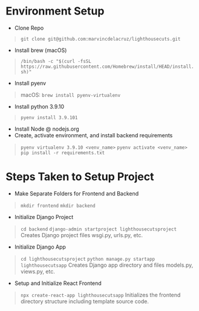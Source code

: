 # Environment Setup 

* Clone Repo
> `git clone git@github.com:marvincdelacruz/lighthousecuts.git` 
* Install brew (macOS)
> `/bin/bash -c "$(curl -fsSL https://raw.githubusercontent.com/Homebrew/install/HEAD/install.sh)"`
* Install pyenv 
> macOS: `brew install pyenv-virtualenv`
* Install python 3.9.10 
> `pyenv install 3.9.101`
* Install Node @ nodejs.org
* Create, activate environment, and install backend requirements
> `pyenv virtualenv 3.9.10 <venv_name>`
> `pyenv activate <venv_name>`
> `pip install -r requirements.txt`

# Steps Taken to Setup Project 
* Make Separate Folders for Frontend and Backend
> `mkdir frontend` 
> `mkdir backend` 
* Initialize Django Project 
> `cd backend`
> `django-admin startproject lighthousecutsproject` Creates Django project files wsgi.py, urls.py, etc.
* Initialize Django App
> `cd lighthousecutsproject`
> `python manage.py startapp lighthousecutsapp`  Creates Django app directory and files models.py, views.py, etc.
* Setup and Initialize React Frontend 
> `npx create-react-app lighthousecutsapp` Initializes the frontend directory structure including template source code.

